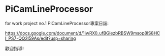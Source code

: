 # PiCamLineProcessor
for work project no.1
PiCamLineProcessor專案日誌:

https://docs.google.com/document/d/1iwRX0_ufBGlezbRBSW9msop8lS8HCI_PS7-QQ2l59As/edit?usp=sharing

歡迎指導!